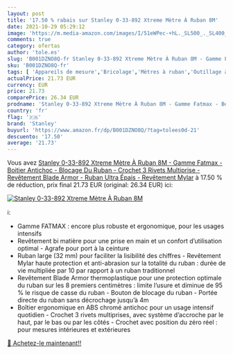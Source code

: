 ```yaml
---
layout: post
title: '17.50 % rabais sur Stanley 0-33-892 Xtreme Mètre À Ruban 8M'
date: 2021-10-29 05:29:12
image: 'https://m.media-amazon.com/images/I/51eWPec-+hL._SL500_._SL400_.jpg'
comments: true
category: ofertas
author: 'tole.es'
slug: 'B001DZNO8Q-fr Stanley 0-33-892 Xtreme Mètre À Ruban 8M - Gamme Fatmax -...'
sku: 'B001DZNO8Q-fr'
tags: [ 'Appareils de mesure','Bricolage','Mètres à ruban','Outillage à main et électroportatif','stanley', ]
actualPrice: 21.73 EUR
currency: EUR
price: 21.73
comparePrice: 26.34 EUR
prodname: 'Stanley 0-33-892 Xtreme Mètre À Ruban 8M - Gamme Fatmax - Boitier Antichoc - Blocage Du Ruban - Crochet 3 Rivets Multiprise - Revêtement Blade Armor - Ruban Ultra Épais - Revêtement Mylar'
country: 'fr'
flag: '🇫🇷'
brand: 'Stanley'
buyurl: 'https://www.amazon.fr/dp/B001DZNO8Q/?tag=tolees0d-21'
descuento: '17.50'
average: '21.73'
---
```


Vous avez [Stanley 0-33-892 Xtreme Mètre À Ruban 8M - Gamme Fatmax - Boitier Antichoc - Blocage Du Ruban - Crochet 3 Rivets Multiprise - Revêtement Blade Armor - Ruban Ultra Épais - Revêtement Mylar](https://www.amazon.fr/dp/B001DZNO8Q/?tag=tolees0d-21)  à  17.50 % de réduction, prix final  21.73 EUR (original: 26.34 EUR) ici:

[![Stanley 0-33-892 Xtreme Mètre À Ruban 8M](https://m.media-amazon.com/images/I/51eWPec-+hL._SL500_._SL400_.jpg)](https://www.amazon.fr/dp/B001DZNO8Q/?tag=tolees0d-21)

ℹ️:

- Gamme FATMAX : encore plus robuste et ergonomique, pour les usages intensifs
- Revêtement bi matière pour une prise en main et un confort d’utilisation optimal - Agrafe pour port à la ceinture
- Ruban large (32 mm) pour faciliter la lisibilité des chiffres - Revêtement Mylar haute protection et anti-abrasion sur la totalité du ruban : durée de vie multipliée par 10 par rapport à un ruban traditionnel
- Revêtement Blade Armor thermoplastique pour une protection optimale du ruban sur les 8 premiers centimètres : limite l’usure et diminue de 95 % le risque de casse du ruban - Bouton de blocage du ruban - Portée directe du ruban sans décrochage jusqu’à 4m
- Boîtier ergonomique en ABS chromé antichoc pour un usage intensif quotidien - Crochet 3 rivets multiprises, avec système d’accroche par le haut, par le bas ou par les côtés - Crochet avec position du zéro réel : pour mesures intérieures et extérieures

[🛒 Achetez-le maintenant!!](https://www.amazon.fr/dp/B001DZNO8Q/?tag=tolees0d-21)
